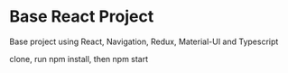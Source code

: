 # Base React Project
Base project using React, Navigation, Redux, Material-UI and Typescript

clone, run npm install, then npm start
